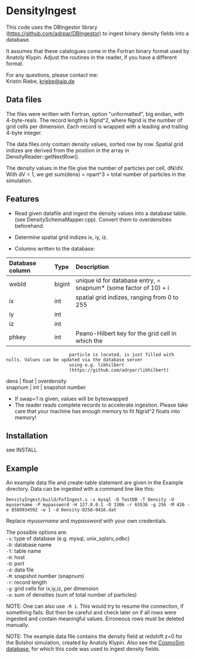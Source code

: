 DensityIngest
=============

This code uses the DBIngestor library (https://github.com/adrpar/DBIngestor) 
to ingest binary density fields into a database.

It assumes that these catalogues come in the Fortran binary format used by 
Anatoly Klypin. Adjust the routines in the reader, if you have a different 
format.

For any questions, please contact me:  
Kristin Riebe, kriebe@aip.de


Data files
-----------
The files were written with Fortran, option "unformatted", big endian, 
with 4-byte-reals. The record length is Ngrid^2, where Ngrid is the 
number of grid cells per dimension. Each record is wrapped with a 
leading and trailing 4-byte integer. 

The data files only contain density values, sorted row by row.
Spatial grid indizes are derived from the position in the array in
DensityReader::getNextRow().

The density values in the file give the number of particles per cell,
dN/dV. With dV = 1, we get sum(dens) = npart^3 = total number of particles
in the simulation.


Features
----------
* Read given datafile and ingest the density values into a database table.
(see DensitySchemaMapper.cpp). Convert them to overdensities beforehand.
* Determine spatial grid indizes ix, iy, iz.

* Columns written to the database:  

Database column |  Type   | Description
:---------------|:--------|:------------
webId	        | bigint  | unique id for database entry, = snapnum* (some factor of 10) + i 
ix		        | int     | spatial grid indizes, ranging from 0 to 255  
iy              | int     |
iz              | int     |
phkey           | int     |	Peano-Hilbert key for the grid cell in which the 
                            particle is located, is just filled with nulls. Values can be updated via the database server 
                            using e.g. libhilbert 
                            (https://github.com/adrpar/libhilbert)  
dens            | float   |	overdensity  
snapnum         | int     | snapshot number  

* If swap=1 is given, values will be byteswapped
* The reader reads complete records to accelerate ingestion. Please take care
  that your machine has enough memory to fit Ngrid^2 floats into memory!


Installation
--------------
see INSTALL


Example
--------
An example data file and create-table statement are given in the 
Example directory.
Data can be ingested with a command line like this:

```
DensityIngest/build/FofIngest.x -s mysql -D TestDB -T Density -U myusername -P mypassword -H 127.0.0.1 -O 3306 -r 65536 -g 256 -M 426 -e 8589934592 -w 1 -d Density-0256-0416.dat
```

Replace *myusername* and *mypassword* with your own credentials.  

The possible options are:  
`-s`: type of database (e.g. mysql, unix_sqlsrv_odbc)  
`-D`: database name  
`-T`: table name  
`-H`: host  
`-O`: port  
`-d`: data file  
`-M`: snapshot number (snapnum)  
`-r`: record length  
`-g`: grid cells for ix,iy,iz, per dimension  
`-e`: sum of densities (sum of total number of particles)  

NOTE: One can also use `-R 1`. This would try to resume the connection, 
if something fails. But then be careful and check later on if all rows were 
ingested and contain meaningful values. Erroneous rows must be deleted manually.  

NOTE: The example data file contains the density field at redshift z=0 for the
Bolshoi simulation, created by Anatoly Klypin. Also see the
[CosmoSim database](http://www.cosmosim.org/), for which this code was used to
ingest density fields.  
